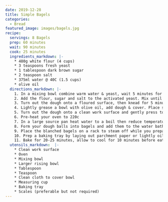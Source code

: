 ```yaml
---
date: 2019-12-28
title: Simple Bagels
categories:
  - Bread
featured_image: images/bagels.jpg
recipe:
  servings: 8 Bagels
  prep: 60 minutes
  wait: 90 minutes
  cook: 25 minutes
  ingredients_markdown: |-
    * 480g white flour (4 cups)
    * 3 teaspoons fresh yeast
    * 1 tablespoon dark brown sugar
    * 2 teaspoon salt
    * 375ml water @ 40C (1.5 cups)
    * olive oil
  directions_markdown: |-
    1. In a mixing bowl combine warm water & yeast, wait 5 minutes for yeast to activate.
    2. Add the flour, sugar and salt to the activated yeast. Mix until a dough forms that is slightly stiff and dry. (About 10 minutes by hand)
    3. Turn out the dough onto a floured surface, then knead for 5 minutes.
    4. Lightly grease a bowl with olive oil, add dough & cover. Place somewhere warm to rise till it has doubled in size. About 60-90 minutes.
    5. Turn out the dough onto a clean work surface and gently press to remove some of the air. Divide into 8 roughly even balls.
    6. Pre-heat your oven to 220c
    7. In a large source pan heat water to a boil then reduce temperature to a light simmer. Add a little extra oil and brown sugar to the bath to help glaze the bagels.
    8. Form your dough balls into bagels and add them to the water bath 2 or 3 at a time. The bagels should have enough room to float around without sticking to each other, or the bottom / sides of the pan. Cook them for about 1 minute, flipping to cook the topside after 30 seconds.
    9. Place the blanched bagels on a rack to steam off while you prepare the next batch.
    10. Prep a baking tray by laying out parchment paper or lightly oiling, then layout your bagels.
    11. Bake for 20-25 minutes, allow to cool for 10 minutes before eating.
  utensils_markdown:  |-
    * Clean work surface
    * Oven
    * Mixing bowl
    * Larger rising bowl
    * Tablespoon
    * Teaspoon
    * Clean cloth to cover bowl
    * Measuring cup
    * Baking tray
    * Scales (preferable but not required)
---
```

